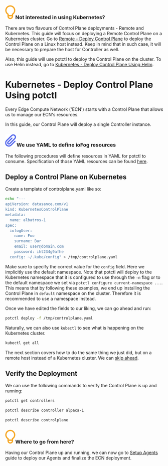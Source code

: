 <aside class="notifications tip">
  <h3><img src="/static/images/icos/ico-tip.svg" alt=""/>Not interested in using Kubernetes?</h3>
  <p>There are two flavours of Control Plane deployments - Remote and Kubernetes. This guide will focus on deploying a Remote Control Plane on a Kubernetes cluster. Go to <a href="/docs/platform-deployment/remote-control-plane">Remote - Deploy Control Plane</a> to deploy the Control Plane on a Linux host instead. Keep in mind that in such case, it will be necessary to prepare the host for Controller as well.</p>
  <p>Also, this guide will use potctl to deploy the Control Plane on the cluster. To use Helm instead, go to <a href="/docs/platform-deployment/kubernetes-helm"> Kubernetes - Deploy Control Plane Using Helm</a>.</p>
</aside>

# Kubernetes - Deploy Control Plane Using potctl

Every Edge Compute Network ('ECN') starts with a Control Plane that allows us to manage our ECN's resources.

In this guide, our Control Plane will deploy a single Controller instance.

<aside class="notifications note">
  <h3><img src="/static/images/icos/ico-note.svg" alt=""/>We use YAML to define ioFog resources</h3>
  <p>The following procedures will define resources in YAML for potctl to consume. Specification of those YAML resources can be found <a href="/docs/reference-potctl/reference-control-plane">here</a>.</p>
</aside>

## Deploy a Control Plane on Kubernetes

Create a template of controlplane.yaml like so:

```bash
echo "---
apiVersion: datasance.com/v1
kind: KubernetesControlPlane
metadata:
  name: albatros-1
spec:
  iofogUser:
    name: Foo
    surname: Bar
    email: user@domain.com
    password: iht234g9afhe
  config: ~/.kube/config" > /tmp/controlplane.yaml
```

Make sure to specify the correct value for the `config` field. Here we implicitly use the default namespace. Note that potctl will deploy to the Kubernetes namespace that it is configured to use through the `-n` flag or to the default namespace we set via `potctl configure current-namespace ...`. This means that by following these examples, we end up installing the Control Plane in `default` namespace on the cluster. Therefore it is recommended to use a namespace instead.

Once we have edited the fields to our liking, we can go ahead and run:

```bash
potctl deploy -f /tmp/controlplane.yaml
```

Naturally, we can also use `kubectl` to see what is happening on the Kubernetes cluster.

```bash
kubectl get all
```

The next section covers how to do the same thing we just did, but on a remote host instead of a Kubernetes cluster. We can <a href="#verify-the-deployment">skip ahead</a>.

## Verify the Deployment

We can use the following commands to verify the Control Plane is up and running:

```bash
potctl get controllers
```

```bash
potctl describe controller alpaca-1
```

```bash
potctl describe controlplane
```

<aside class="notifications tip">
  <h3><img src="/static/images/icos/ico-tip.svg" alt=""/>Where to go from here?</h3>
  <p>Having our Control Plane up and running, we can now go to <a href="/docs/platform-deployment/setup-your-agents">Setup Agents</a> guide to deploy our Agents and finalize the ECN deployment.</p>
</aside>